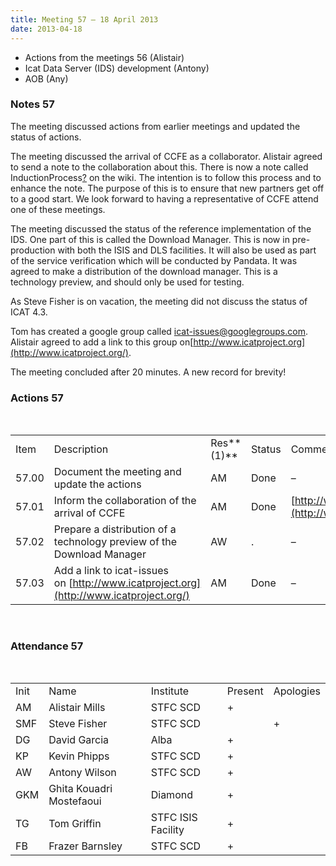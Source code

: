 ```yaml
---
title: Meeting 57 – 18 April 2013
date: 2013-04-18
---
```


  - Actions from the meetings 56 (Alistair)
  - Icat Data Server (IDS) development (Antony)
  - AOB (Any)

### Notes 57

The meeting discussed actions from earlier meetings and updated the
status of actions.

The meeting discussed the arrival of CCFE as a collaborator. Alistair
agreed to send a note to the collaboration about this. There is now a
note called
InductionProcess[?](https://code.google.com/p/icatproject/w/edit/InductionProcess) on
the wiki. The intention is to follow this process and to enhance the
note. The purpose of this is to ensure that new partners get off to a
good start. We look forward to having a representative of CCFE attend
one of these meetings.

The meeting discussed the status of the reference implementation of the
IDS. One part of this is called the Download Manager. This is now in
pre-production with both the ISIS and DLS facilities. It will also be
used as part of the service verification which will be conducted by
Pandata. It was agreed to make a distribution of the download manager.
This is a technology preview, and should only be used for testing.

As Steve Fisher is on vacation, the meeting did not discuss the status
of ICAT 4.3.

Tom has created a google group called icat-issues@googlegroups.com.
Alistair agreed to add a link to this group
on[http://www.icatproject.org](http://www.icatproject.org/).

The meeting concluded after 20 minutes. A new record for
brevity\!

### Actions 57

 

|       |                                                                                        |            |        |                                                 |
| ----- | -------------------------------------------------------------------------------------- | ---------- | ------ | ----------------------------------------------- |
| Item  | Description                                                                            | Res**(1)** | Status | Comment                                         |
| 57.00 | Document the meeting and update the actions                                            | AM         | Done   | –                                               |
| 57.01 | Inform the collaboration of the arrival of CCFE                                        | AM         | Done   | [http://www.ccfe.ac.uk](http://www.ccfe.ac.uk/) |
| 57.02 | Prepare a distribution of a technology preview of the Download Manager                 | AW         | .      | –                                               |
| 57.03 | Add a link to icat-issues on [http://www.icatproject.org](http://www.icatproject.org/) | AM         | Done   | –                                               |

 

### Attendance 57

 

|      |                          |                    |         |           |
| ---- | ------------------------ | ------------------ | ------- | --------- |
| Init | Name                     | Institute          | Present | Apologies |
| AM   | Alistair Mills           | STFC SCD           | \+      |           |
| SMF  | Steve Fisher             | STFC SCD           |         | \+        |
| DG   | David Garcia             | Alba               | \+      |           |
| KP   | Kevin Phipps             | STFC SCD           | \+      |           |
| AW   | Antony Wilson            | STFC SCD           | \+      |           |
| GKM  | Ghita Kouadri Mostefaoui | Diamond            | \+      |           |
| TG   | Tom Griffin              | STFC ISIS Facility | \+      |           |
| FB   | Frazer Barnsley          | STFC SCD           | \+      |           |
